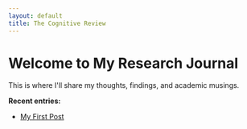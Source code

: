 ```yaml
---
layout: default
title: The Cognitive Review
---
```


# Welcome to My Research Journal

This is where I'll share my thoughts, findings, and academic musings.

**Recent entries:**
- [My First Post](./_posts/2023/10/27/my-first-post.html)
